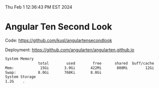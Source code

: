Thu Feb  1 12:36:43 PM EST 2024

# Angular Ten Second Look

Code: https://github.com/kusl/angulartensecondlook

Deployment: https://github.com/angularten/angularten.github.io

```bash
System Memory
               total        used        free      shared  buff/cache   available
Mem:            15Gi       3.9Gi       422Mi       808Mi        12Gi        11Gi
Swap:          8.0Gi       768Ki       8.0Gi
System Storage
1.2G	.
```
